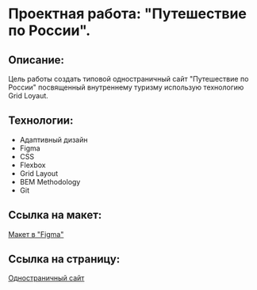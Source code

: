 # Проектная работа: "Путешествие по России". 

## Описание: 

Цель работы создать типовой одностраничный сайт "Путешествие по России" посвященный внутреннему туризму использую технологию Grid Loyaut.

## Технологии: 

* Адаптивный дизайн
* Figma
* CSS
* Flexbox 
* Grid Layout 
* BEM Methodology 
* Git

## Ссылка на макет: 

[Макет в "Figma"](https://www.figma.com/file/5S2WSbEFL6awjVWJ0NWL8Q/Sprint-3_-Russia-_-desktop-%2B-mobile?node-id=28503%3A0&t=WrGvGSuYsuPDazLJ-0)

## Ссылка на страницу: 

[Одностраничный сайт](https://veryoldnick.github.io/russian-travel/)
